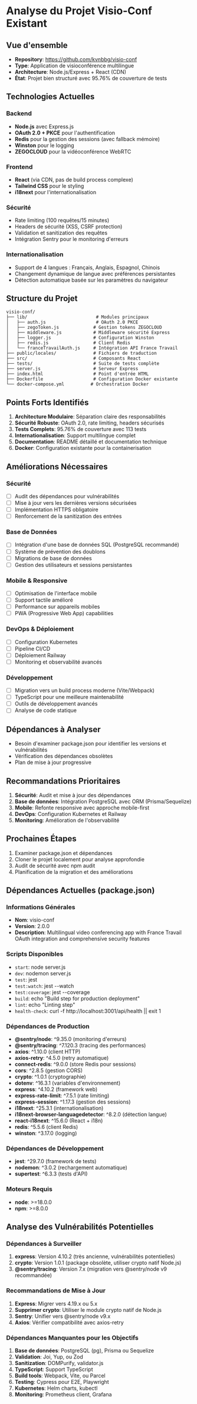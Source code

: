 # Analyse du Projet Visio-Conf Existant

## Vue d'ensemble
- **Repository**: https://github.com/kvnbbg/visio-conf
- **Type**: Application de visioconférence multilingue
- **Architecture**: Node.js/Express + React (CDN)
- **État**: Projet bien structuré avec 95.76% de couverture de tests

## Technologies Actuelles

### Backend
- **Node.js** avec Express.js
- **OAuth 2.0 + PKCE** pour l'authentification
- **Redis** pour la gestion des sessions (avec fallback mémoire)
- **Winston** pour le logging
- **ZEGOCLOUD** pour la vidéoconférence WebRTC

### Frontend
- **React** (via CDN, pas de build process complexe)
- **Tailwind CSS** pour le styling
- **i18next** pour l'internationalisation

### Sécurité
- Rate limiting (100 requêtes/15 minutes)
- Headers de sécurité (XSS, CSRF protection)
- Validation et sanitization des requêtes
- Intégration Sentry pour le monitoring d'erreurs

### Internationalisation
- Support de 4 langues : Français, Anglais, Espagnol, Chinois
- Changement dynamique de langue avec préférences persistantes
- Détection automatique basée sur les paramètres du navigateur

## Structure du Projet

```
visio-conf/
├── lib/                          # Modules principaux
│   ├── auth.js                   # OAuth 2.0 PKCE
│   ├── zegoToken.js             # Gestion tokens ZEGOCLOUD
│   ├── middleware.js            # Middleware sécurité Express
│   ├── logger.js                # Configuration Winston
│   ├── redis.js                 # Client Redis
│   └── franceTravailAuth.js     # Intégration API France Travail
├── public/locales/              # Fichiers de traduction
├── src/                         # Composants React
├── tests/                       # Suite de tests complète
├── server.js                    # Serveur Express
├── index.html                   # Point d'entrée HTML
├── Dockerfile                   # Configuration Docker existante
└── docker-compose.yml          # Orchestration Docker
```

## Points Forts Identifiés

1. **Architecture Modulaire**: Séparation claire des responsabilités
2. **Sécurité Robuste**: OAuth 2.0, rate limiting, headers sécurisés
3. **Tests Complets**: 95.76% de couverture avec 113 tests
4. **Internationalisation**: Support multilingue complet
5. **Documentation**: README détaillé et documentation technique
6. **Docker**: Configuration existante pour la containerisation

## Améliorations Nécessaires

### Sécurité
- [ ] Audit des dépendances pour vulnérabilités
- [ ] Mise à jour vers les dernières versions sécurisées
- [ ] Implémentation HTTPS obligatoire
- [ ] Renforcement de la sanitization des entrées

### Base de Données
- [ ] Intégration d'une base de données SQL (PostgreSQL recommandé)
- [ ] Système de prévention des doublons
- [ ] Migrations de base de données
- [ ] Gestion des utilisateurs et sessions persistantes

### Mobile & Responsive
- [ ] Optimisation de l'interface mobile
- [ ] Support tactile amélioré
- [ ] Performance sur appareils mobiles
- [ ] PWA (Progressive Web App) capabilities

### DevOps & Déploiement
- [ ] Configuration Kubernetes
- [ ] Pipeline CI/CD
- [ ] Déploiement Railway
- [ ] Monitoring et observabilité avancés

### Développement
- [ ] Migration vers un build process moderne (Vite/Webpack)
- [ ] TypeScript pour une meilleure maintenabilité
- [ ] Outils de développement avancés
- [ ] Analyse de code statique

## Dépendances à Analyser
- Besoin d'examiner package.json pour identifier les versions et vulnérabilités
- Vérification des dépendances obsolètes
- Plan de mise à jour progressive

## Recommandations Prioritaires

1. **Sécurité**: Audit et mise à jour des dépendances
2. **Base de données**: Intégration PostgreSQL avec ORM (Prisma/Sequelize)
3. **Mobile**: Refonte responsive avec approche mobile-first
4. **DevOps**: Configuration Kubernetes et Railway
5. **Monitoring**: Amélioration de l'observabilité

## Prochaines Étapes
1. Examiner package.json et dépendances
2. Cloner le projet localement pour analyse approfondie
3. Audit de sécurité avec npm audit
4. Planification de la migration et des améliorations



## Dépendances Actuelles (package.json)

### Informations Générales
- **Nom**: visio-conf
- **Version**: 2.0.0
- **Description**: Multilingual video conferencing app with France Travail OAuth integration and comprehensive security features

### Scripts Disponibles
- `start`: node server.js
- `dev`: nodemon server.js
- `test`: jest
- `test:watch`: jest --watch
- `test:coverage`: jest --coverage
- `build`: echo "Build step for production deployment"
- `lint`: echo "Linting step"
- `health-check`: curl -f http://localhost:3001/api/health || exit 1

### Dépendances de Production
- **@sentry/node**: ^9.35.0 (monitoring d'erreurs)
- **@sentry/tracing**: ^7.120.3 (tracing des performances)
- **axios**: ^1.10.0 (client HTTP)
- **axios-retry**: ^4.5.0 (retry automatique)
- **connect-redis**: ^9.0.0 (store Redis pour sessions)
- **cors**: ^2.8.5 (gestion CORS)
- **crypto**: ^1.0.1 (cryptographie)
- **dotenv**: ^16.3.1 (variables d'environnement)
- **express**: ^4.10.2 (framework web)
- **express-rate-limit**: ^7.5.1 (rate limiting)
- **express-session**: ^1.17.3 (gestion des sessions)
- **i18next**: ^25.3.1 (internationalisation)
- **i18next-browser-languagedetector**: ^8.2.0 (détection langue)
- **react-i18next**: ^15.6.0 (React + i18n)
- **redis**: ^5.5.6 (client Redis)
- **winston**: ^3.17.0 (logging)

### Dépendances de Développement
- **jest**: ^29.7.0 (framework de tests)
- **nodemon**: ^3.0.2 (rechargement automatique)
- **supertest**: ^6.3.3 (tests d'API)

### Moteurs Requis
- **node**: >=18.0.0
- **npm**: >=8.0.0

## Analyse des Vulnérabilités Potentielles

### Dépendances à Surveiller
1. **express**: Version 4.10.2 (très ancienne, vulnérabilités potentielles)
2. **crypto**: Version 1.0.1 (package obsolète, utiliser crypto natif Node.js)
3. **@sentry/tracing**: Version 7.x (migration vers @sentry/node v9 recommandée)

### Recommandations de Mise à Jour
1. **Express**: Migrer vers 4.19.x ou 5.x
2. **Supprimer crypto**: Utiliser le module crypto natif de Node.js
3. **Sentry**: Unifier vers @sentry/node v9.x
4. **Axios**: Vérifier compatibilité avec axios-retry

### Dépendances Manquantes pour les Objectifs
1. **Base de données**: PostgreSQL (pg), Prisma ou Sequelize
2. **Validation**: Joi, Yup, ou Zod
3. **Sanitization**: DOMPurify, validator.js
4. **TypeScript**: Support TypeScript
5. **Build tools**: Webpack, Vite, ou Parcel
6. **Testing**: Cypress pour E2E, Playwright
7. **Kubernetes**: Helm charts, kubectl
8. **Monitoring**: Prometheus client, Grafana

